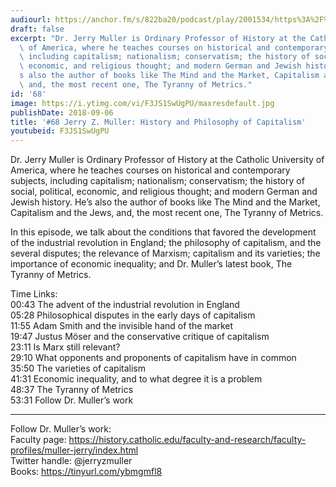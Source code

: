 ```yaml
---
audiourl: https://anchor.fm/s/822ba20/podcast/play/2001534/https%3A%2F%2Fd3ctxlq1ktw2nl.cloudfront.net%2Fproduction%2F2018-11-29%2F7681490-44100-2-a9064e5b07969.mp3
draft: false
excerpt: "Dr. Jerry Muller is Ordinary Professor of History at the Catholic University\
  \ of America, where he teaches courses on historical and contemporary subjects,\
  \ including capitalism; nationalism; conservatism; the history of social, political,\
  \ economic, and religious thought; and modern German and Jewish history. He\u2019\
  s also the author of books like The Mind and the Market, Capitalism and the Jews,\
  \ and, the most recent one, The Tyranny of Metrics."
id: '68'
image: https://i.ytimg.com/vi/F3JS1SwUgPU/maxresdefault.jpg
publishDate: 2018-09-06
title: '#68 Jerry Z. Muller: History and Philosophy of Capitalism'
youtubeid: F3JS1SwUgPU
---
```

<div class="timelinks">

Dr. Jerry Muller is Ordinary Professor of History at the Catholic University of America, where he teaches courses on historical and contemporary subjects, including capitalism; nationalism; conservatism; the history of social, political, economic, and religious thought; and modern German and Jewish history. He’s also the author of books like The Mind and the Market, Capitalism and the Jews, and, the most recent one, The Tyranny of Metrics.

In this episode, we talk about the conditions that favored the development of the industrial revolution in England; the philosophy of capitalism, and the several disputes; the relevance of Marxism; capitalism and its varieties; the importance of economic inequality; and Dr. Muller’s latest book, The Tyranny of Metrics.

Time Links:  
<time>00:43</time> The advent of the industrial revolution in England  
<time>05:28</time> Philosophical disputes in the early days of capitalism      
<time>11:55</time> Adam Smith and the invisible hand of the market    
<time>19:47</time> Justus Möser and the conservative critique of capitalism    
<time>23:11</time> Is Marx still relevant?    
<time>29:10</time> What opponents and proponents of capitalism have in common    
<time>35:50</time> The varieties of capitalism    
<time>41:31</time> Economic inequality, and to what degree it is a problem    
<time>48:37</time> The Tyranny of Metrics  
<time>53:31</time> Follow Dr. Muller’s work

---

Follow Dr. Muller’s work:  
Faculty page: https://history.catholic.edu/faculty-and-research/faculty-profiles/muller-jerry/index.html  
Twitter handle: @jerryzmuller  
Books: https://tinyurl.com/ybmgmfl8
</div>

